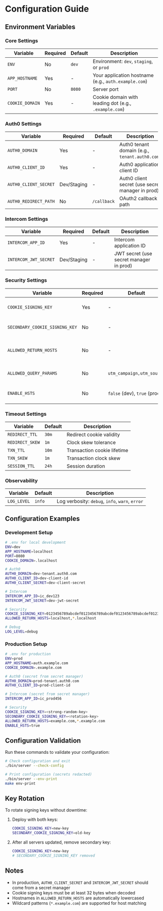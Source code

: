 # Configuration Guide

## Environment Variables

### Core Settings

| Variable | Required | Default | Description |
|----------|----------|---------|-------------|
| `ENV` | No | `dev` | Environment: `dev`, `staging`, or `prod` |
| `APP_HOSTNAME` | Yes | - | Your application hostname (e.g., `auth.example.com`) |
| `PORT` | No | `8080` | Server port |
| `COOKIE_DOMAIN` | Yes | - | Cookie domain with leading dot (e.g., `.example.com`) |

### Auth0 Settings

| Variable | Required | Default | Description |
|----------|----------|---------|-------------|
| `AUTH0_DOMAIN` | Yes | - | Auth0 tenant domain (e.g., `tenant.auth0.com`) |
| `AUTH0_CLIENT_ID` | Yes | - | Auth0 application client ID |
| `AUTH0_CLIENT_SECRET` | Dev/Staging | - | Auth0 client secret (use secret manager in prod) |
| `AUTH0_REDIRECT_PATH` | No | `/callback` | OAuth2 callback path |

### Intercom Settings

| Variable | Required | Default | Description |
|----------|----------|---------|-------------|
| `INTERCOM_APP_ID` | Yes | - | Intercom application ID |
| `INTERCOM_JWT_SECRET` | Dev/Staging | - | JWT secret (use secret manager in prod) |

### Security Settings

| Variable | Required | Default | Description |
|----------|----------|---------|-------------|
| `COOKIE_SIGNING_KEY` | Yes | - | 32+ byte hex or base64 key |
| `SECONDARY_COOKIE_SIGNING_KEY` | No | - | Secondary key for rotation |
| `ALLOWED_RETURN_HOSTS` | No | - | CSV list of allowed redirect hosts |
| `ALLOWED_QUERY_PARAMS` | No | `utm_campaign,utm_source` | Query params to preserve |
| `ENABLE_HSTS` | No | `false` (dev), `true` (prod) | Enable HSTS header |

### Timeout Settings

| Variable | Default | Description |
|----------|---------|-------------|
| `REDIRECT_TTL` | `30m` | Redirect cookie validity |
| `REDIRECT_SKEW` | `1m` | Clock skew tolerance |
| `TXN_TTL` | `10m` | Transaction cookie lifetime |
| `TXN_SKEW` | `1m` | Transaction clock skew |
| `SESSION_TTL` | `24h` | Session duration |

### Observability

| Variable | Default | Description |
|----------|---------|-------------|
| `LOG_LEVEL` | `info` | Log verbosity: `debug`, `info`, `warn`, `error` |

## Configuration Examples

### Development Setup

```bash
# .env for local development
ENV=dev
APP_HOSTNAME=localhost
PORT=8080
COOKIE_DOMAIN=.localhost

# Auth0
AUTH0_DOMAIN=dev-tenant.auth0.com
AUTH0_CLIENT_ID=dev-client-id
AUTH0_CLIENT_SECRET=dev-client-secret

# Intercom
INTERCOM_APP_ID=ic_dev123
INTERCOM_JWT_SECRET=dev-jwt-secret

# Security
COOKIE_SIGNING_KEY=0123456789abcdef0123456789abcdef0123456789abcdef0123456789abcdef
ALLOWED_RETURN_HOSTS=localhost,*.localhost

# Debug
LOG_LEVEL=debug
```

### Production Setup

```bash
# .env for production
ENV=prod
APP_HOSTNAME=auth.example.com
COOKIE_DOMAIN=.example.com

# Auth0 (secret from secret manager)
AUTH0_DOMAIN=prod-tenant.auth0.com
AUTH0_CLIENT_ID=prod-client-id

# Intercom (secret from secret manager)
INTERCOM_APP_ID=ic_prod456

# Security
COOKIE_SIGNING_KEY=<strong-random-key>
SECONDARY_COOKIE_SIGNING_KEY=<rotation-key>
ALLOWED_RETURN_HOSTS=example.com,*.example.com
ENABLE_HSTS=true
```

## Configuration Validation

Run these commands to validate your configuration:

```bash
# Check configuration and exit
./bin/server --check-config

# Print configuration (secrets redacted)
./bin/server --env-print
make env-print
```

## Key Rotation

To rotate signing keys without downtime:

1. Deploy with both keys:
   ```bash
   COOKIE_SIGNING_KEY=new-key
   SECONDARY_COOKIE_SIGNING_KEY=old-key
   ```

2. After all servers updated, remove secondary key:
   ```bash
   COOKIE_SIGNING_KEY=new-key
   # SECONDARY_COOKIE_SIGNING_KEY removed
   ```

## Notes

- In production, `AUTH0_CLIENT_SECRET` and `INTERCOM_JWT_SECRET` should come from a secret manager
- Cookie signing keys must be at least 32 bytes when decoded
- Hostnames in `ALLOWED_RETURN_HOSTS` are automatically lowercased
- Wildcard patterns (`*.example.com`) are supported for host matching
